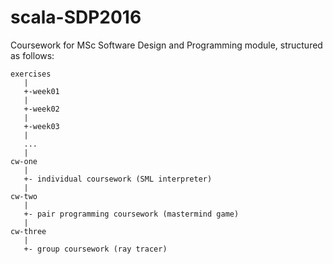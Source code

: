# scala-SDP2016

Coursework for MSc Software Design and Programming module, structured as follows:

```
exercises
   |
   +-week01
   |
   +-week02
   |
   +-week03
   |
   ...
   |
cw-one
   |
   +- individual coursework (SML interpreter)
   |
cw-two
   |
   +- pair programming coursework (mastermind game)
   |
cw-three
   |
   +- group coursework (ray tracer)
```

